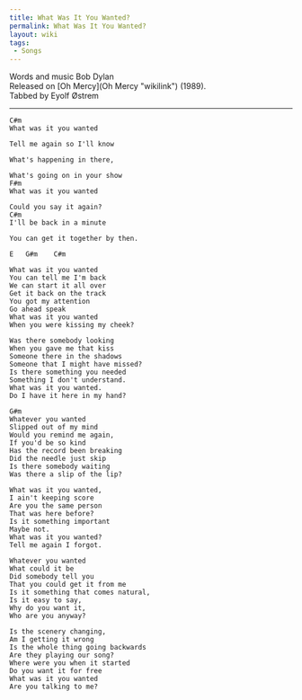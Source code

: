 ```yaml
---
title: What Was It You Wanted?
permalink: What Was It You Wanted?
layout: wiki
tags:
 - Songs
---
```


Words and music Bob Dylan  
Released on [Oh Mercy](Oh Mercy "wikilink") (1989).  
Tabbed by Eyolf Østrem

* * * * *

    C#m
    What was it you wanted

    Tell me again so I'll know

    What's happening in there,

    What's going on in your show
    F#m
    What was it you wanted

    Could you say it again?
    C#m
    I'll be back in a minute

    You can get it together by then.

    E   G#m    C#m

    What was it you wanted
    You can tell me I'm back
    We can start it all over
    Get it back on the track
    You got my attention
    Go ahead speak
    What was it you wanted
    When you were kissing my cheek?

    Was there somebody looking
    When you gave me that kiss
    Someone there in the shadows
    Someone that I might have missed?
    Is there something you needed
    Something I don't understand.
    What was it you wanted.
    Do I have it here in my hand?

    G#m
    Whatever you wanted
    Slipped out of my mind
    Would you remind me again,
    If you'd be so kind
    Has the record been breaking
    Did the needle just skip
    Is there somebody waiting
    Was there a slip of the lip?

    What was it you wanted,
    I ain't keeping score
    Are you the same person
    That was here before?
    Is it something important
    Maybe not.
    What was it you wanted?
    Tell me again I forgot.

    Whatever you wanted
    What could it be
    Did somebody tell you
    That you could get it from me
    Is it something that comes natural,
    Is it easy to say,
    Why do you want it,
    Who are you anyway?

    Is the scenery changing,
    Am I getting it wrong
    Is the whole thing going backwards
    Are they playing our song?
    Where were you when it started
    Do you want it for free
    What was it you wanted
    Are you talking to me?

